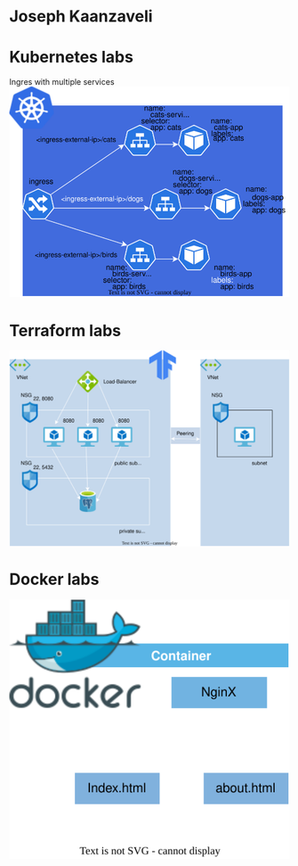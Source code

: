 # Joseph Kaanzaveli
<p align="center">
  <h1>Kubernetes labs</h1>
  <a herf="https://github.com/Joska99/joska/blob/main/kubernetes/Lab-1">Ingres with multiple services</a>
  <img src="https://github.com/Joska99/joska/blob/main/kubernetes/Lab-1/diagram.drawio.svg">
  <h1>Terraform labs</h1>
  <img src="https://github.com/Joska99/joska/blob/main/terraform/tf-ex1/diagram.drawio.svg">
    <h1>Docker labs</h1>
  <img src="https://github.com/Joska99/joska/blob/main/docker/d-ex2/diagram.drawio.svg">
</p>
